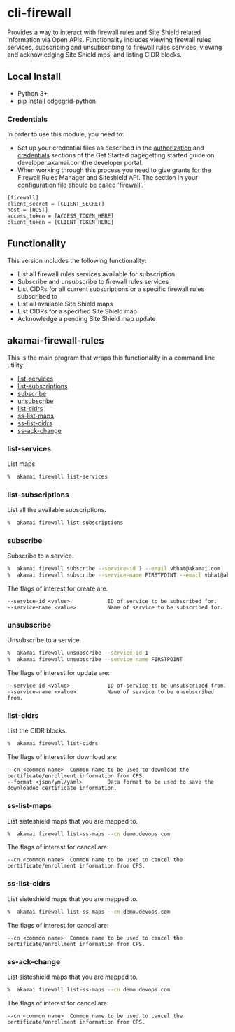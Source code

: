 # cli-firewall
Provides a way to interact with firewall rules and Site Shield related information via Open APIs. Functionality includes viewing firewall rules services, subscribing and unsubscribing to firewall rules services, viewing and acknowledging Site Shield mps, and listing CIDR blocks.

## Local Install
* Python 3+
* pip install edgegrid-python

### Credentials
In order to use this module, you need to:
* Set up your credential files as described in the [authorization](https://developer.akamai.com/introduction/Prov_Creds.html) and [credentials](https://developer.akamai.com/introduction/Conf_Client.html) sections of the Get Started pagegetting started guide on developer.akamai.comthe developer portal.  
* When working through this process you need to give grants for the Firewall Rules Manager and Siteshield API.  The section in your configuration file should be called 'firewall'.
```
[firewall]
client_secret = [CLIENT_SECRET]
host = [HOST]
access_token = [ACCESS_TOKEN_HERE]
client_token = [CLIENT_TOKEN_HERE]
```

## Functionality
This version includes the following functionality:
* List all firewall rules services available for subscription
* Subscribe and unsubscribe to firewall rules services
* List CIDRs for all current subscriptions or a specific firewall rules subscribed to
* List all available Site Shield maps
* List CIDRs for a specified Site Shield map
* Acknowledge a pending Site Shield map update

## akamai-firewall-rules
This is the main program that wraps this functionality in a command line utility:
* [list-services](#list-services)
* [list-subscriptions](#list-subscriptions)
* [subscribe](#subscribe)
* [unsubscribe](#unsubscribe)
* [list-cidrs](#list-cidrs)
* [ss-list-maps](#ss-list-maps)
* [ss-list-cidrs](#ss-list-cidrs)
* [ss-ack-change](#ss-ack-change)


### list-services
List maps

```bash
%  akamai firewall list-services
```

### list-subscriptions
List all the available subscriptions.

```bash
%  akamai firewall list-subscriptions
```

### subscribe
Subscribe to a service.

```bash
%  akamai firewall subscribe --service-id 1 --email vbhat@akamai.com
%  akamai firewall subscribe --service-name FIRSTPOINT --email vbhat@akamai.com
```

The flags of interest for create are:

```
--service-id <value>            ID of service to be subscribed for.
--service-name <value>          Name of service to be subscribed for.

```

### unsubscribe
Unsubscribe to a service.

```bash
%  akamai firewall unsubscribe --service-id 1
%  akamai firewall unsubscribe --service-name FIRSTPOINT
```

The flags of interest for update are:

```
--service-id <value>            ID of service to be unsubscribed from.
--service-name <value>          Name of service to be unsubscribed from.
```

### list-cidrs
List the CIDR blocks.

```bash
%  akamai firewall list-cidrs
```

The flags of interest for download are:

```
--cn <common name>  Common name to be used to download the certificate/enrollment information from CPS.
--format <json/yml/yaml>        Data format to be used to save the downloaded certificate information.

```

### ss-list-maps
List sisteshield maps that you are mapped to.

```bash
%  akamai firewall list-ss-maps --cn demo.devops.com
```

The flags of interest for cancel are:

```
--cn <common name>  Common name to be used to cancel the certificate/enrollment information from CPS.

```

### ss-list-cidrs
List sisteshield maps that you are mapped to.

```bash
%  akamai firewall list-ss-maps --cn demo.devops.com
```

The flags of interest for cancel are:

```
--cn <common name>  Common name to be used to cancel the certificate/enrollment information from CPS.

```

### ss-ack-change
List sisteshield maps that you are mapped to.

```bash
%  akamai firewall list-ss-maps --cn demo.devops.com
```

The flags of interest for cancel are:

```
--cn <common name>  Common name to be used to cancel the certificate/enrollment information from CPS.

```
